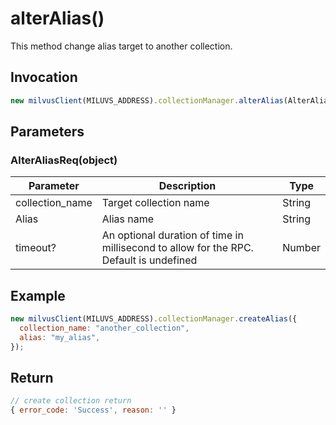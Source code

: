 # alterAlias()

This method change alias target to another collection.

## Invocation

```javascript
new milvusClient(MILUVS_ADDRESS).collectionManager.alterAlias(AlterAliasReq);
```

## Parameters

### AlterAliasReq(object)

| Parameter       | Description                                                                            | Type   |
| --------------- | -------------------------------------------------------------------------------------- | ------ |
| collection_name | Target collection name                                                                 | String |
| Alias           | Alias name                                                                             | String |
| timeout?        | An optional duration of time in millisecond to allow for the RPC. Default is undefined | Number |

## Example

```javascript
new milvusClient(MILUVS_ADDRESS).collectionManager.createAlias({
  collection_name: "another_collection",
  alias: "my_alias",
});
```

## Return

```javascript
// create collection return
{ error_code: 'Success', reason: '' }
```
